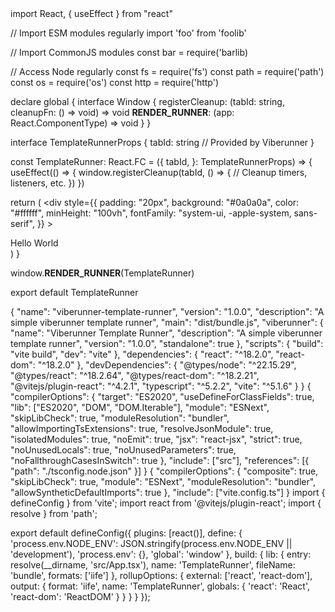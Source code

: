 <RunnerArtifact name="src/App.tsx">
import React, { useEffect } from "react"

// Import ESM modules regularly
import 'foo' from 'foolib'

// Import CommonJS modules
const bar = require('barlib)

// Access Node regularly
const fs = require('fs')
const path = require('path')
const os = require('os')
const http = require('http')

declare global {
  interface Window {
    registerCleanup: (tabId: string, cleanupFn: () => void) => void
    __RENDER_RUNNER__: (app: React.ComponentType<any>) => void
  }
}

interface TemplateRunnerProps {
  tabId: string // Provided by Viberunner
}

const TemplateRunner: React.FC<TemplateRunnerProps> = ({
  tabId,
}: TemplateRunnerProps) => {
  useEffect(() => {
    window.registerCleanup(tabId, () => {
      // Cleanup timers, listeners, etc.
    })
  })

  return (
    <div
      style={{
        padding: "20px",
        background: "#0a0a0a",
        color: "#ffffff",
        minHeight: "100vh",
        fontFamily: "system-ui, -apple-system, sans-serif",
      }}
    >
      <div>Hello World</div>
    </div>
  )
}

window.__RENDER_RUNNER__(TemplateRunner)

export default TemplateRunner
</RunnerArtifact>

<RunnerArtifact name="package.json">
{
  "name": "viberunner-template-runner",
  "version": "1.0.0",
  "description": "A simple viberunner template runner",
  "main": "dist/bundle.js",
  "viberunner": {
    "name": "Viberunner Template Runner",
    "description": "A simple viberunner template runner",
    "version": "1.0.0",
    "standalone": true
  },
  "scripts": {
    "build": "vite build",
    "dev": "vite"
  },
  "dependencies": {
    "react": "^18.2.0",
    "react-dom": "^18.2.0"
  },
  "devDependencies": {
    "@types/node": "^22.15.29",
    "@types/react": "^18.2.64",
    "@types/react-dom": "^18.2.21",
    "@vitejs/plugin-react": "^4.2.1",
    "typescript": "^5.2.2",
    "vite": "^5.1.6"
  }
}

</RunnerArtifact>

<RunnerArtifact name="tsconfig.json">
{
  "compilerOptions": {
    "target": "ES2020",
    "useDefineForClassFields": true,
    "lib": ["ES2020", "DOM", "DOM.Iterable"],
    "module": "ESNext",
    "skipLibCheck": true,
    "moduleResolution": "bundler",
    "allowImportingTsExtensions": true,
    "resolveJsonModule": true,
    "isolatedModules": true,
    "noEmit": true,
    "jsx": "react-jsx",
    "strict": true,
    "noUnusedLocals": true,
    "noUnusedParameters": true,
    "noFallthroughCasesInSwitch": true
  },
  "include": ["src"],
  "references": [{ "path": "./tsconfig.node.json" }]
}
</RunnerArtifact>

<RunnerArtifact name="tsconfig.node.json">
{
  "compilerOptions": {
    "composite": true,
    "skipLibCheck": true,
    "module": "ESNext",
    "moduleResolution": "bundler",
    "allowSyntheticDefaultImports": true
  },
  "include": ["vite.config.ts"]
}
</RunnerArtifact>

<RunnerArtifact name="vite.config.json">
import { defineConfig } from 'vite';
import react from '@vitejs/plugin-react';
import { resolve } from 'path';

export default defineConfig({
  plugins: [react()],
  define: {
    'process.env.NODE_ENV': JSON.stringify(process.env.NODE_ENV || 'development'),
    'process.env': {},
    'global': 'window'
  },
  build: {
    lib: {
      entry: resolve(__dirname, 'src/App.tsx'),
      name: 'TemplateRunner',
      fileName: 'bundle',
      formats: ['iife']
    },
    rollupOptions: {
      external: ['react', 'react-dom'],
      output: {
        format: 'iife',
        name: 'TemplateRunner',
        globals: {
          'react': 'React',
          'react-dom': 'ReactDOM'
        }
      }
    }
  }
});
</RunnerArtifact>